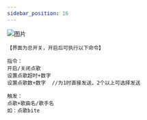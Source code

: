 ```yaml
---
sidebar_position: 16
---
```

![图片](/img/doc/高级功能/高级首页/点歌系统.png)

~~~
【界面为总开关，开启后可执行以下命令】

指令：
开启/关闭点歌
设置点歌超时+数字
设置点歌数+数字  //为1时直接发送，2个以上可选择发送

触发：
点歌+歌曲名/歌手名
如：点歌bite
~~~